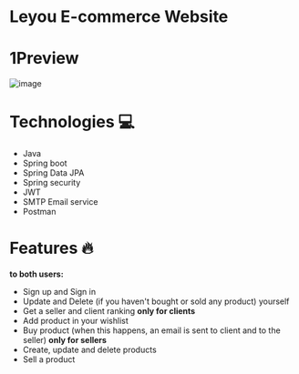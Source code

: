 # Leyou E-commerce Website
# 1Preview
![image](https://github.com/ZhouMeng1998/leyou/blob/master/68747470733a2f2f7469616e636978696f6e672e636f64696e672e6e65742f702f426c6f67494d472f642f426c6f67494d472f6769742f7261772f6d61737465722f626c6f672f32303139313131355f6c65796f752f524541444d452f313537333832313239363636362e7.png)
# Technologies 💻
- Java
- Spring boot
- Spring Data JPA
- Spring security
- JWT
- SMTP Email service
- Postman
# Features 🔥
**to both users:**
- Sign up and Sign in
- Update and Delete (if you haven't bought or sold any product) yourself
- Get a seller and client ranking
**only for clients**
- Add product in your wishlist
- Buy product (when this happens, an email is sent to client and to the seller)
**only for sellers**
- Create, update and delete products
- Sell a product
